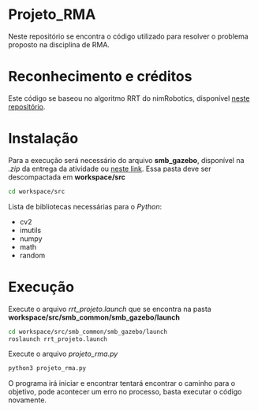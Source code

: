 # Projeto_RMA

Neste repositório se encontra o código utilizado para resolver o problema proposto na disciplina de RMA.

# Reconhecimento e créditos

Este código se baseou no algoritmo RRT do nimRobotics, disponível [neste repositório](https://github.com/nimRobotics/RRT).

# Instalação

Para a execução será necessário do arquivo **smb_gazebo**, disponível na *.zip* da entrega da atividade ou [neste link](https://drive.google.com/file/d/1WESPXsfFjpNs6oRHgiX93BinENzkG6cw/view?usp=sharing). Essa pasta deve ser descompactada em **workspace/src**

```sh
cd workspace/src
```

Lista de bibliotecas necessárias para o *Python*:

* cv2
* imutils
* numpy
* math
* random

# Execução

Execute o arquivo *rrt_projeto.launch* que se encontra na pasta **workspace/src/smb_common/smb_gazebo/launch**

```sh
cd workspace/src/smb_common/smb_gazebo/launch
roslaunch rrt_projeto.launch
```

Execute o arquivo *projeto_rma.py*

```sh
python3 projeto_rma.py
```

O programa irá iniciar e encontrar tentará encontrar o caminho para o objetivo, pode acontecer um erro no processo, basta executar o código novamente.
